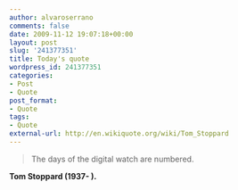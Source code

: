 ```yaml
---
author: alvaroserrano
comments: false
date: 2009-11-12 19:07:18+00:00
layout: post
slug: '241377351'
title: Today's quote
wordpress_id: 241377351
categories:
- Post
- Quote
post_format:
- Quote
tags:
- Quote
external-url: http://en.wikiquote.org/wiki/Tom_Stoppard
---
```


<blockquote>The days of the digital watch are numbered.</blockquote>

**Tom Stoppard (1937- ).**
